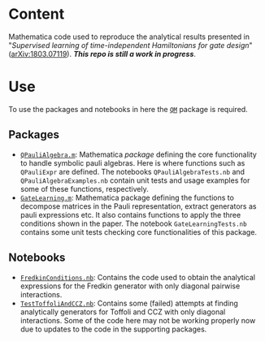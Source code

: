 # Content

Mathematica code used to reproduce the analytical results presented in "*Supervised learning of time-independent Hamiltonians for gate design*" ([arXiv:1803.07119](https://arxiv.org/abs/1803.07119)).
***This repo is still a work in progress***.

# Use
To use the packages and notebooks in here the [`QM`](https://github.com/lucainnocenti/QM) package is required.

## Packages
- [`QPauliAlgebra.m`](./QPauliAlgebra.m): Mathematica *package* defining the core functionality to handle symbolic pauli algebras. Here is where functions such as `QPauliExpr` are defined. The notebooks `QPauliAlgebraTests.nb` and `QPauliAlgebraExamples.nb` contain unit tests and usage examples for some of these functions, respectively.
- [`GateLearning.m`](./GateLearning.m): Mathematica package defining the functions to decompose matrices in the Pauli representation, extract generators as pauli expressions etc. It also contains functions to apply the three conditions shown in the paper.
The notebook `GateLearningTests.nb` contains some unit tests checking core functionalities of this package.

## Notebooks
- [`FredkinConditions.nb`](./FredkinConditions.nb): Contains the code used to obtain the analytical expressions for the Fredkin generator with only diagonal pairwise interactions.
- [`TestToffoliAndCCZ.nb`](./TestToffoliAndCCZ.nb): Contains some (failed) attempts at finding analytically generators for Toffoli and CCZ with only diagonal interactions.
Some of the code here may not be working properly now due to updates to the code in the supporting packages.
